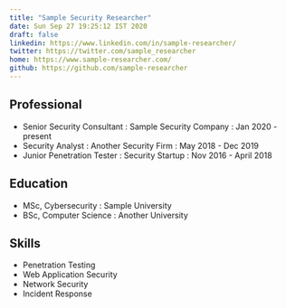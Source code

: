 ```yaml
---
title: "Sample Security Researcher"
date: Sun Sep 27 19:25:12 IST 2020
draft: false
linkedin: https://www.linkedin.com/in/sample-researcher/
twitter: https://twitter.com/sample_researcher
home: https://www.sample-researcher.com/
github: https://github.com/sample-researcher
---
```


## Professional

* Senior Security Consultant : Sample Security Company : Jan 2020 - present
* Security Analyst : Another Security Firm : May 2018 - Dec 2019
* Junior Penetration Tester : Security Startup : Nov 2016 - April 2018

## Education

* MSc, Cybersecurity : Sample University
* BSc, Computer Science : Another University

## Skills

* Penetration Testing
* Web Application Security
* Network Security
* Incident Response 